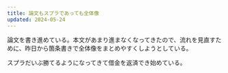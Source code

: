 ```yaml
---
title: 論文もスプラであっても全体像
updated: 2024-05-24
---
```


論文を書き進めている。本文があまり進まなくなってきたので、流れを見直すために、昨日から箇条書きで全体像をまとめやすくしようとしている。

スプラだいぶ勝てるようになってきて借金を返済でき始めている。
